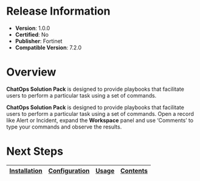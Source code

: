 # Release Information

- **Version**: 1.0.0
- **Certified**: No
- **Publisher**: Fortinet
- **Compatible Version**: 7.2.0

# Overview

**ChatOps Solution Pack** is designed to provide playbooks that facilitate users to perform a particular task using a set of commands.

**ChatOps Solution Pack** is designed to provide playbooks that facilitate users to perform a particular task using a set of commands. Open a record like Alert or Incident, expand the **Workspace** panel and use ‘Comments’ to type your commands and observe the results.

# Next Steps

| [Installation](https://github.com/fortinet-fortisoar/solution-pack-chatops/blob/develop/docs/setup.md#installation) | [Configuration](https://github.com/fortinet-fortisoar/solution-pack-chatops/blob/develop/docs/setup.md#configuration) | [Usage](https://github.com/fortinet-fortisoar/solution-pack-chatops/blob/develop/docs/usage.md) | [Contents](https://github.com/fortinet-fortisoar/solution-pack-chatops/blob/develop/docs/contents.md) |
|--------------------------------------------|----------------------------------------------|------------------------|------------------------------|
